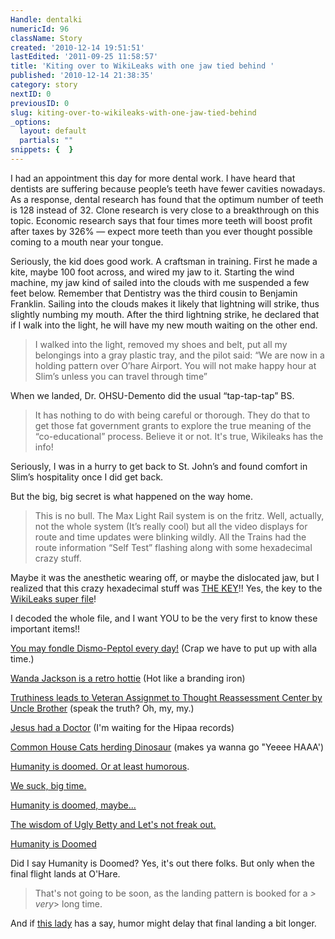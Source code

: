 ```yaml
---
Handle: dentalki
numericId: 96
className: Story
created: '2010-12-14 19:51:51'
lastEdited: '2011-09-25 11:58:57'
title: 'Kiting over to WikiLeaks with one jaw tied behind '
published: '2010-12-14 21:38:35'
category: story
nextID: 0
previousID: 0
slug: kiting-over-to-wikileaks-with-one-jaw-tied-behind
_options:
  layout: default
  partials: ""
snippets: {  }
---
```

 I had an appointment this day for more dental work. I have heard that dentists are suffering because people’s teeth have fewer cavities nowadays. As a response, dental research has found that the optimum number of teeth is 128 instead of 32. Clone research is very close to a breakthrough on this topic. Economic research says that four times more teeth will boost profit after taxes by 326% — expect more teeth than you ever thought possible coming to a mouth near your tongue.

Seriously, the kid does good work. A craftsman in training. First he made a kite, maybe 100 foot across, and wired my jaw to it. Starting the wind machine, my jaw kind of sailed into the clouds with me suspended a few feet below. Remember that Dentistry was the third cousin to Benjamin Franklin. Sailing into the clouds makes it likely that lightning will strike, thus slightly numbing my mouth. After the third lightning strike, he declared that if I walk into the light, he will have my new mouth waiting on the other end.

> I walked into the light, removed my shoes and belt, put all my belongings into a gray plastic tray, and the pilot said: “We are now in a holding pattern over O’hare Airport. You will not make happy hour at Slim’s unless you can travel through time”

When we landed, Dr. OHSU-Demento did the usual “tap-tap-tap” BS.

> It has nothing to do with being careful or thorough. They do that to get those fat government grants to explore the true meaning of the “co-educational” process. Believe it or not. It's true, Wikileaks has the info!

Seriously, I was in a hurry to get back to St. John’s and found comfort in Slim’s hospitality once I did get back.

But the big, big secret is what happened on the way home.

> This is no bull. The Max Light Rail system is on the fritz. Well, actually, not the whole system (It’s really cool) but all the video displays for route and time updates were blinking wildly. All the Trains had the route information “Self Test” flashing along with some hexadecimal crazy stuff.

Maybe it was the anesthetic wearing off, or maybe the dislocated jaw, but I realized that this crazy hexadecimal stuff was [THE KEY][0]!! Yes, the key to the [WikiLeaks super file][1]!

I decoded the whole file, and I want YOU to be the very first to know these important items!!

[You may fondle Dismo-Peptol every day!][2] (Crap we have to put up with alla time.)

[Wanda Jackson is a retro hottie][3] (Hot like a branding iron)

[Truthiness leads to Veteran Assignmet to Thought Reassessment Center by Uncle Brother][4] (speak the truth? Oh, my, my.)

[Jesus had a Doctor][5] (I'm waiting for the Hipaa records)

[Common House Cats herding Dinosaur][6] (makes ya wanna go "Yeeee HAAA')

[Humanity is doomed. Or at least humorous][7].

[We suck, big time.][8]

[Humanity is doomed, maybe...][9]

[The wisdom of Ugly Betty and Let's not freak out.][10]

[Humanity is Doomed][11]

Did I say Humanity is Doomed? Yes, it's out there folks. But only when the final flight lands at O'Hare.

> That's not going to be soon, as the landing pattern is booked for a _> very_>  long time.

And if [this lady][12] has a say, humor might delay that final landing a bit longer.

[0]: http://espnish.com/2010/12/06/wikileaks-256-digit-insurance-plan/
[1]: http://www.wired.com/threatlevel/2010/07/wikileaks-insurance-file/
[2]: http://www.huffingtonpost.com/2010/12/09/bpa-found-on-receipts-and_n_794067.html
[3]: http://en.wikipedia.org/wiki/Wanda_Jackson
[4]: http://abcnews.go.com/Health/MindMoodNews/veterans-college-essay-killing-barred-campus/story?id=12214399
[5]: http://www.dailymail.co.uk/news/worldnews/article-1325894/Jesus-AIDS-South-African-Pastor-Xola-Skosana-sparks-outrage-virus-claim.html
[6]: http://www.huffingtonpost.com/2010/11/16/brave-little-kitty-takes-_n_783876.html
[7]: http://videogum.com/255302/the-hunt-for-the-worst-movie-of-all-time-christmas-with-the-kranks/franchises/the-hunt-for-the-worst-movie-of-all-time/
[8]: http://www.huffingtonpost.com/wray-herbert/forecasting-emotions_b_790310.html
[9]: http://www.huffingtonpost.com/2010/11/22/7yearold-girl-bullied-for_n_786988.html
[10]: http://www.wpix.com/news/wpix-samurai-sword-son-mother,0,490069.story
[11]: http://videogum.com/223371/bridalplasty-the-final-tv-show-ever-made-before-mankind-slips-quietly-into-the-dust/tv/new-tv-shows/
[12]: http://www.huffingtonpost.com/rev-susan-sparks/finding-my-way-as-an-orda_b_784881.html